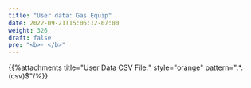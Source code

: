 ```yaml
---
title: "User data: Gas Equip"
date: 2022-09-21T15:06:12-07:00
weight: 326
draft: false
pre: "<b>- </b>"
---
```


{{%attachments title="User Data CSV File:" style="orange" pattern=".*\.(csv)$"/%}}
